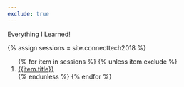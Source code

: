 ```yaml
---
exclude: true
---
```


Everything I Learned!

{% assign sessions = site.connecttech2018  %}
<ol>
  {% for item in sessions %}
  	{% unless item.exclude %}
    	<li><a href="{{item.url}}">{{item.title}}</a></li>
    {% endunless %}
  {% endfor %}
</ol>